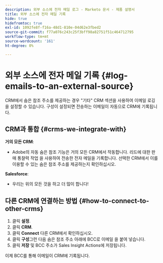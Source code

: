 ```yaml
---
description: 외부 소스에 전자 메일 로그 - Marketo 문서 - 제품 설명서
title: 외부 소스에 전자 메일 기록
hide: true
hidefromtoc: true
exl-id: 1092fe8f-f16a-48d1-810e-04d62e3fbed2
source-git-commit: f77a076c243c25f3bff98a82751f51c464712795
workflow-type: tm+mt
source-wordcount: '161'
ht-degree: 0%

---
```


# 외부 소스에 전자 메일 기록 {#log-emails-to-an-external-source}

CRM에서 숨은 참조 주소를 제공하는 경우 &quot;기타&quot; CRM 섹션을 사용하여 이메일 로깅을 설정할 수 있습니다. 구성이 설정되면 전송하는 이메일이 자동으로 CRM에 기록됩니다.

## CRM과 통합 {#crms-we-integrate-with}

**거의 모든 CRM**:

* Adobe의 자동 숨은 참조 기능은 거의 모든 CRM에서 작동합니다. 리드에 대한 판매 통찰력 작업 을 사용하여 전송한 전자 메일을 기록합니다. 선택한 CRM에서 이를 이용할 수 있는 숨은 참조 주소를 제공하는지 확인하십시오.

**Salesforce**:

* 우리는 위의 모든 것을 하고 더 많이 합니다!

## 다른 CRM에 연결하는 방법 {#how-to-connect-to-other-crms}

1. 클릭 **설정**.
1. 클릭 **CRM**.
1. 클릭 **Connect** 다른 CRM에서 확인하십시오.
1. 클릭 **구성**&#x200B;그런 다음 숨은 참조 주소 아래에 BCC로 이메일 을 붙여 넣습니다.
1. 클릭 **저장** 및 BCC 주소가 Sales Insight Actions에 저장됩니다.

이제 BCC를 통해 이메일이 CRM에 기록됩니다.
